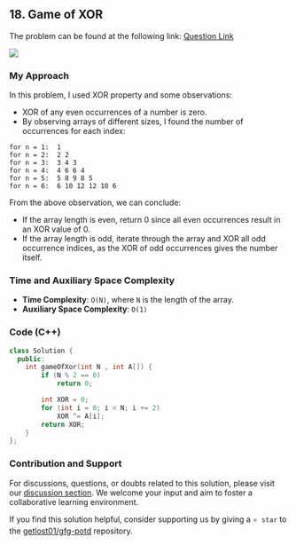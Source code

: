 ## 18. Game of XOR

The problem can be found at the following link: [Question Link](https://www.geeksforgeeks.org/problems/game-of-xor1541/1)

![](https://badgen.net/badge/Level/Medium/yellow)

### My Approach

In this problem, I used XOR property and some observations:
- XOR of any even occurrences of a number is zero.
- By observing arrays of different sizes, I found the number of occurrences for each index:
```
for n = 1:  1
for n = 2:  2 2
for n = 3:  3 4 3
for n = 4:  4 6 6 4
for n = 5:  5 8 9 8 5
for n = 6:  6 10 12 12 10 6
```
From the above observation, we can conclude:
- If the array length is even, return 0 since all even occurrences result in an XOR value of 0.
- If the array length is odd, iterate through the array and XOR all odd occurrence indices, as the XOR of odd occurrences gives the number itself.

### Time and Auxiliary Space Complexity

- **Time Complexity**: `O(N)`, where `N` is the length of the array.
- **Auxiliary Space Complexity**: `O(1)`

### Code (C++)

```cpp
class Solution {
  public:
    int gameOfXor(int N , int A[]) {
        if (N % 2 == 0)
            return 0;

        int XOR = 0;
        for (int i = 0; i < N; i += 2)
            XOR ^= A[i];
        return XOR;
    }
};
```

### Contribution and Support

For discussions, questions, or doubts related to this solution, please visit our [discussion section](https://github.com/getlost01/gfg-potd/discussions). We welcome your input and aim to foster a collaborative learning environment.

If you find this solution helpful, consider supporting us by giving a `⭐ star` to the [getlost01/gfg-potd](https://github.com/getlost01/gfg-potd) repository.
